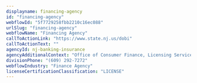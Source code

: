 ```yaml
---
displayname: financing-agency
id: "financing-agency"
webflowId: "5f7729258fbb2210c16ec088"
urlSlug: "financing-agency"
webflowName: "Financing Agency"
callToActionLink: "https://www.state.nj.us/dobi"
callToActionText: ""
agencyId: nj-banking-insurance
agencyAdditionalContext: "Office of Consumer Finance, Licensing Services"
divisionPhone: "(609) 292-7272"
webflowIndustry: "Finance Agency"
licenseCertificationClassification: "LICENSE"
---
```

